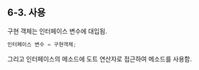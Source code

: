 ## 6-3. 사용


구현 객체는 인터페이스 변수에 대입됨.

```java
인터페이스 변수 = 구현객체;
```

그리고 인터페이스의 메소드에 도트 연산자로 접근하여 메소드를 사용함.